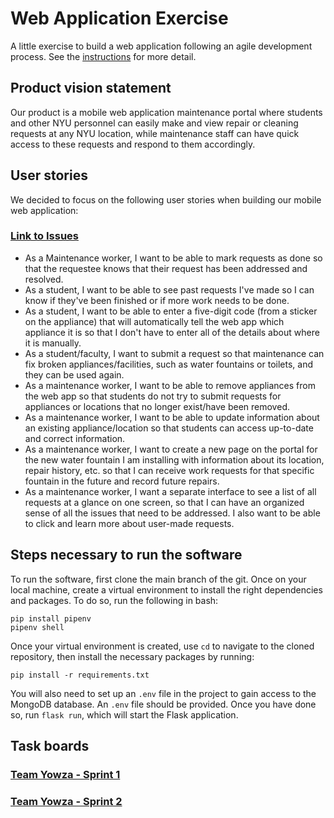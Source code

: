 # Web Application Exercise

A little exercise to build a web application following an agile development process. See the [instructions](instructions.md) for more detail.

## Product vision statement

Our product is a mobile web application maintenance portal where students and other NYU personnel can easily make and view repair or cleaning requests at any NYU location, while maintenance staff can have quick access to these requests and respond to them accordingly.

## User stories

We decided to focus on the following user stories when building our mobile web application:
### [Link to Issues](https://github.com/software-students-fall2024/2-web-app-yowza/issues)
- As a Maintenance worker, I want to be able to mark requests as done so that the requestee knows that their request has been addressed and resolved.
- As a student, I want to be able to see past requests I've made so I can know if they've been finished or if more work needs to be done.
- As a student, I want to be able to enter a five-digit code (from a sticker on the appliance) that will automatically tell the web app which appliance it is so that I don't have to enter all of the details about where it is manually.
- As a student/faculty, I want to submit a request so that maintenance can fix broken appliances/facilities, such as water fountains or toilets, and they can be used again.
- As a maintenance worker, I want to be able to remove appliances from the web app so that students do not try to submit requests for appliances or locations that no longer exist/have been removed.
- As a maintenance worker, I want to be able to update information about an existing appliance/location so that students can access up-to-date and correct information.
- As a maintenance worker, I want to create a new page on the portal for the new water fountain I am installing with information about its location, repair history, etc. so that I can receive work requests for that specific fountain in the future and record future repairs.
- As a maintenance worker, I want a separate interface to see a list of all requests at a glance on one screen, so that I can have an organized sense of all the issues that need to be addressed. I also want to be able to click and learn more about user-made requests.

## Steps necessary to run the software

To run the software, first clone the main branch of the git. Once on your local machine, create a virtual environment to install the right dependencies and packages. To do so, run the following in bash:
```
pip install pipenv
pipenv shell
```
Once your virtual environment is created, use `cd` to navigate to the cloned repository, then install the necessary packages by running:
```
pip install -r requirements.txt
```
You will also need to set up an `.env` file in the project to gain access to the MongoDB database. An `.env` file should be provided. Once you have done so, run `flask run`, which will start the Flask application.


## Task boards

### [Team Yowza - Sprint 1](https://github.com/orgs/software-students-fall2024/projects/41)
### [Team Yowza - Sprint 2](https://github.com/orgs/software-students-fall2024/projects/91)
